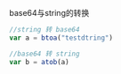 base64与string的转换

~~~js
//string 转 base64
var a = btoa("testdtring")

//base64 转 string
var b = atob(a)
~~~

